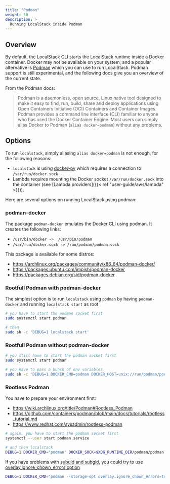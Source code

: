 ```yaml
---
title: "Podman"
weight: 50
description: >
  Running LocalStack inside Podman
---
```


## Overview

By default, the LocalStack CLI starts the LocalStack runtime inside a Docker container.
Docker may not be available on your system, and a popular alternative is [Podman](https://podman.io/getting-started/) which you can use to run LocalStack.
Podman support is still experimental, and the following docs give you an overview of the current state.

From the Podman docs:

> Podman is a daemonless, open source, Linux native tool designed to make it easy to find, run, build, share and deploy applications using Open Containers Initiative (OCI) Containers and Container Images. Podman provides a command line interface (CLI) familiar to anyone who has used the Docker Container Engine. Most users can simply alias Docker to Podman (`alias docker=podman`) without any problems.

## Options

To run `localstack`, simply aliasing `alias docker=podman` is not enough, for the following reasons:
- `localstack` is using [docker-py](https://pypi.org/project/docker/) which requires a connection to `/var/run/docker.sock`
- Lambda requires mounting the Docker socket `/var/run/docker.sock` into the container (see [Lambda providers]({{< ref "user-guide/aws/lambda" >}})).

Here are several options on running LocalStack using podman:

### podman-docker
The package `podman-docker` emulates the Docker CLI using podman. It creates the following links:
- `/usr/bin/docker ->  /usr/bin/podman`
- `/var/run/docker.sock -> /run/podman/podman.sock`

This package is available for some distros:
- https://archlinux.org/packages/community/x86_64/podman-docker/
- https://packages.ubuntu.com/impish/podman-docker
- https://packages.debian.org/sid/podman-docker

### Rootfull Podman with podman-docker
The simplest option is to run `localstack` using `podman` by having `podman-docker` and running `localstack start` as root
```sh
# you have to start the podman socket first
sudo systemctl start podman

# then
sudo sh -c 'DEBUG=1 localstack start'
```

### Rootfull Podman without podman-docker
```sh
# you still have to start the podman socket first
sudo systemctl start podman

# you have to pass a bunch of env variables
sudo sh -c 'DEBUG=1 DOCKER_CMD=podman DOCKER_HOST=unix://run/podman/podman.sock DOCKER_SOCK=/run/podman/podman.sock localstack start'
```

### Rootless Podman
You have to prepare your environment first:
- https://wiki.archlinux.org/title/Podman#Rootless_Podman
- https://github.com/containers/podman/blob/main/docs/tutorials/rootless_tutorial.md
- https://www.redhat.com/sysadmin/rootless-podman

```sh
# again, you have to start the podman socket first
systemctl --user start podman.service

# and then localstack
DEBUG=1 DOCKER_CMD="podman" DOCKER_SOCK=$XDG_RUNTIME_DIR/podman/podman.sock DOCKER_HOST=unix://$XDG_RUNTIME_DIR/podman/podman.sock localstack start
```

If you have problems with [subuid and subgid](https://wiki.archlinux.org/title/Podman#Set_subuid_and_subgid), you could try to use [overlay.ignore_chown_errors option](https://www.redhat.com/sysadmin/controlling-access-rootless-podman-users)
```sh
DEBUG=1 DOCKER_CMD="podman --storage-opt overlay.ignore_chown_errors=true" DOCKER_SOCK=$XDG_RUNTIME_DIR/podman/podman.sock DOCKER_HOST=unix://$XDG_RUNTIME_DIR/podman/podman.sock localstack start
```
